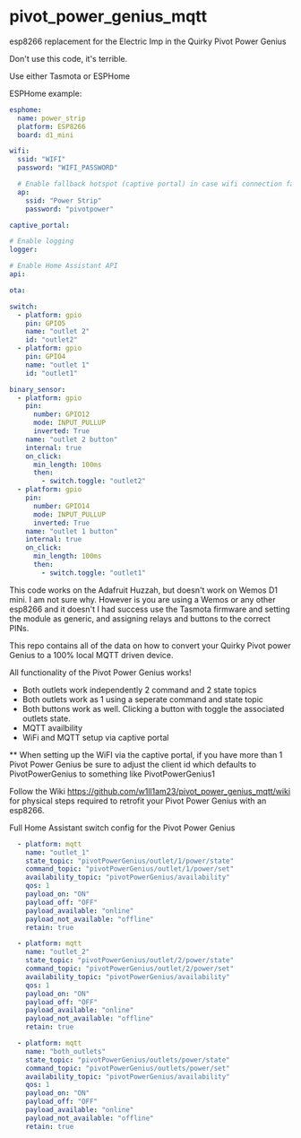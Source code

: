 # pivot_power_genius_mqtt
esp8266 replacement for the Electric Imp in the Quirky Pivot Power Genius

Don't use this code, it's terrible.

Use either Tasmota or ESPHome

ESPHome example:

```yaml
esphome:
  name: power_strip
  platform: ESP8266
  board: d1_mini

wifi:
  ssid: "WIFI"
  password: "WIFI_PASSWORD"

  # Enable fallback hotspot (captive portal) in case wifi connection fails
  ap:
    ssid: "Power Strip"
    password: "pivotpower"

captive_portal:

# Enable logging
logger:

# Enable Home Assistant API
api:

ota:

switch:
  - platform: gpio
    pin: GPIO5
    name: "outlet 2"
    id: "outlet2"
  - platform: gpio
    pin: GPIO4
    name: "outlet 1"
    id: "outlet1"

binary_sensor:
  - platform: gpio
    pin:
      number: GPIO12
      mode: INPUT_PULLUP
      inverted: True
    name: "outlet 2 button"
    internal: true
    on_click:
      min_length: 100ms
      then:
        - switch.toggle: "outlet2"
  - platform: gpio
    pin:
      number: GPIO14
      mode: INPUT_PULLUP
      inverted: True
    name: "outlet 1 button"
    internal: true
    on_click:
      min_length: 100ms
      then:
        - switch.toggle: "outlet1"
```

This code works on the Adafruit Huzzah, but doesn't work on Wemos D1 mini. I am not sure why. However is you are using a Wemos or any other esp8266 and it doesn't I had success use the Tasmota firmware and setting the module as generic, and assigning relays and buttons to the correct PINs. 

This repo contains all of the data on how to convert your Quirky Pivot power Genius to a 100% local MQTT driven device. 

All functionality of the Pivot Power Genius works!
- Both outlets work independently 2 command and 2 state topics
- Both outlets work as 1 using a seperate command and state topic
- Both buttons work as well. Clicking a button with toggle the associated outlets state.
- MQTT availbility
- WiFi and MQTT setup via captive portal

** When setting up the WiFI via the captive portal, if you have more than 1 Pivot Power Genius be sure to adjust the client id which defaults to PivotPowerGenius to something like PivotPowerGenius1

Follow the Wiki https://github.com/w1ll1am23/pivot_power_genius_mqtt/wiki for physical steps required to retrofit your Pivot Power Genius with an esp8266.


Full Home Assistant switch config for the Pivot Power Genius

```yaml
  - platform: mqtt
    name: "outlet_1"
    state_topic: "pivotPowerGenius/outlet/1/power/state"
    command_topic: "pivotPowerGenius/outlet/1/power/set"
    availability_topic: "pivotPowerGenius/availability"
    qos: 1
    payload_on: "ON"
    payload_off: "OFF"
    payload_available: "online"
    payload_not_available: "offline"
    retain: true    

  - platform: mqtt
    name: "outlet_2"
    state_topic: "pivotPowerGenius/outlet/2/power/state"
    command_topic: "pivotPowerGenius/outlet/2/power/set"
    availability_topic: "pivotPowerGenius/availability"
    qos: 1
    payload_on: "ON"
    payload_off: "OFF"
    payload_available: "online"
    payload_not_available: "offline"
    retain: true

  - platform: mqtt
    name: "both_outlets"
    state_topic: "pivotPowerGenius/outlets/power/state"
    command_topic: "pivotPowerGenius/outlets/power/set"
    availability_topic: "pivotPowerGenius/availability"
    qos: 1
    payload_on: "ON"
    payload_off: "OFF"
    payload_available: "online"
    payload_not_available: "offline"
    retain: true
```
